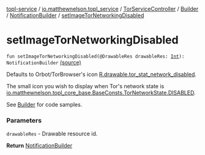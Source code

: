 [topl-service](../../../../index.md) / [io.matthewnelson.topl_service](../../../index.md) / [TorServiceController](../../index.md) / [Builder](../index.md) / [NotificationBuilder](index.md) / [setImageTorNetworkingDisabled](./set-image-tor-networking-disabled.md)

# setImageTorNetworkingDisabled

`fun setImageTorNetworkingDisabled(@DrawableRes drawableRes: `[`Int`](https://kotlinlang.org/api/latest/jvm/stdlib/kotlin/-int/index.html)`): NotificationBuilder` [(source)](https://github.com/05nelsonm/TorOnionProxyLibrary-Android/blob/master/topl-service/src/main/java/io/matthewnelson/topl_service/TorServiceController.kt#L248)

Defaults to Orbot/TorBrowser's icon [R.drawable.tor_stat_network_disabled](#).

The small icon you wish to display when Tor's network state is
[io.matthewnelson.topl_core_base.BaseConsts.TorNetworkState.DISABLED](file:/home/matthew/AndroidStudioProjects/personal_projects/TorOnionProxyLibrary-Android/docs/topl-core-base/io.matthewnelson.topl_core_base/-base-consts/-tor-network-state/-companion/-d-i-s-a-b-l-e-d.md).

See [Builder](../index.md) for code samples.

### Parameters

`drawableRes` - Drawable resource id.

**Return**
[NotificationBuilder](index.md)

